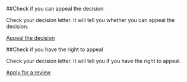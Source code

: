 ##Check if you can appeal the decision

Check your decision letter. It will tell you whether you can appeal the decision.

[Appeal the decision](https://www.gov.uk/immigration-asylum-tribunal)

##Check if you have the right to appeal

Check your decision letter. It will tell you if you have the right to appeal.

[Apply for a review](https://www.gov.uk/ask-for-a-visa-administrative-review)